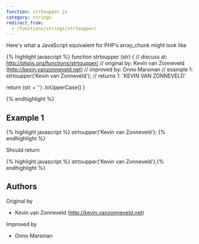 ```yaml
---
function: strtoupper.js
category: strings
redirect_from:
  - /functions/strings/strtoupper/
---
```


<!-- WARNING! This file is auto generated by `npm run web:inject`, do not edit by hand -->

Here's what a JavaScript equivalent for PHP’s array_chunk might look like

{% highlight javascript %}
function strtoupper (str) {
  //  discuss at: http://phpjs.org/functions/strtoupper/
  // original by: Kevin van Zonneveld (http://kevin.vanzonneveld.net)
  // improved by: Onno Marsman
  //   example 1: strtoupper('Kevin van Zonneveld');
  //   returns 1: 'KEVIN VAN ZONNEVELD'

  return (str + '')
    .toUpperCase()
}

{% endhighlight %}

## Example 1

{% highlight javascript %}
strtoupper('Kevin van Zonneveld');
{% endhighlight %}

Should return

{% highlight javascript %}
strtoupper('Kevin van Zonneveld');{% endhighlight %}


## Authors


Original by

- Kevin van Zonneveld (http://kevin.vanzonneveld.net)


Improved by

- Onno Marsman


